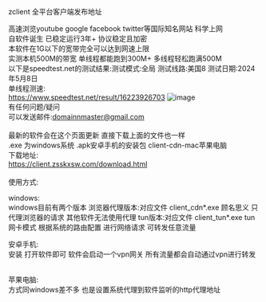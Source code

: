 zclient 全平台客户端发布地址 <br>

高速浏览youtube google facebook twitter等国际知名网站 科学上网 <br>
自软件诞生 已稳定运行3年+ 协议稳定且加密 <br>
本软件在1G以下的宽带完全可以达到网速上限 <br>
实测本机500M的带宽 单线程都能跑到300M+  多线程轻松跑满500M <br>
以下是speedtest.net的测试结果:测试模式:全局 测试线路:美国8 测试日期:2024年5月8日 <br>
单线程测速: <br>
https://www.speedtest.net/result/16223926703
![image](https://github.com/380wmda999/client/assets/8896163/eb687934-42bf-4053-b334-1cf34782cdf9)
<br>
有任何问题/疑问<br>可以发送邮件:domainnmaster@gmail.com <br>
 <br>
最新的软件会在这个页面更新 直接下载上面的文件也一样 
<br>.exe 为windows系统 .apk安卓手机的安装包 client-cdn-mac苹果电脑<br>
下载地址: <br>
https://client.zsskxsw.com/download.html<br>
 <br>
使用方式: <br>

windows:  <br>
windows目前有两个版本
浏览器代理版本:对应文件 client_cdn*.exe 顾名思义 只代理浏览器的请求 其他软件无法使用代理
tun版本:对应文件 client_tun*.exe tun网卡模式 根据系统的路由配置 进行网络请求 可转发任意流量
 <br>
 
安卓手机: <br>
安装 打开软件即可 软件会启动一个vpn网关 所有流量都会自动通过vpn进行转发<br>
 <br>
 
苹果电脑: <br>
方式同windows差不多 也是设置系统代理到软件监听的http代理地址
 <br>
